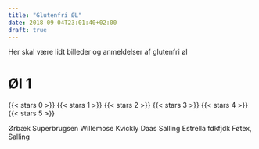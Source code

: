 ```yaml
---
title: "Glutenfri ØL"
date: 2018-09-04T23:01:40+02:00
draft: true
---
```

Her skal være lidt billeder og anmeldelser af glutenfri øl

# Øl 1

{{< stars 0 >}}
{{< stars 1 >}}
{{< stars 2 >}}
{{< stars 3 >}}
{{< stars 4 >}}
{{< stars 5 >}}

Ørbæk Superbrugsen
Willemose Kvickly
Daas Salling
Estrella fdkfjdk Føtex, Salling